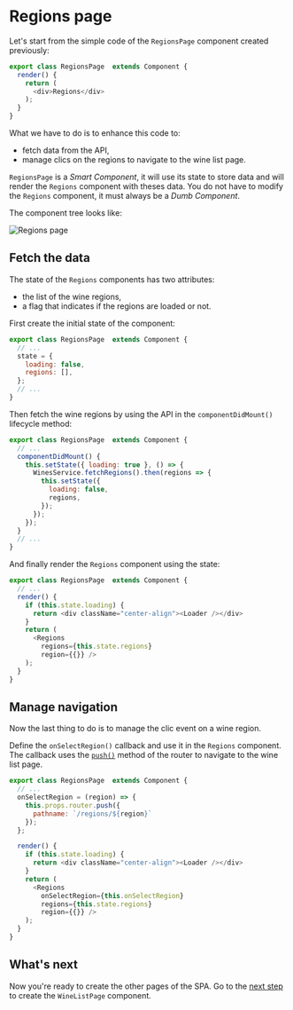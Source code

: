 # Regions page

Let's start from the simple code of the `RegionsPage` component created previously:

```javascript
export class RegionsPage  extends Component {
  render() {
    return (
      <div>Regions</div>
    );
  }
}
```

What we have to do is to enhance this code to:
* fetch data from the API,
* manage clics on the regions to navigate to the wine list page.

`RegionsPage` is a *Smart Component*, it will use its state to store data and will render the `Regions` component with theses data. You do not have to modify the `Regions` component, it must always be a *Dumb Component*.

The component tree looks like:

<img src='https://github.com/react-bootcamp/react-102/raw/master/instructions/img/wireframe-regions.png' alt='Regions page'>


## Fetch the data

The state of the `Regions` components has two attributes:
* the list of the wine regions,
* a flag that indicates if the regions are loaded or not.

First create the initial state of the component:

```javascript
export class RegionsPage  extends Component {
  // ...
  state = {
    loading: false,
    regions: [],
  };
  // ...
}
```

Then fetch the wine regions by using the API in the `componentDidMount()` lifecycle method:

```javascript
export class RegionsPage  extends Component {
  // ...
  componentDidMount() {
    this.setState({ loading: true }, () => {
      WinesService.fetchRegions().then(regions => {
        this.setState({
          loading: false,
          regions,
        });
      });
    });
  }
  // ...
}
```

And finally render the `Regions` component using the state:

```javascript
export class RegionsPage  extends Component {
  // ...
  render() {
    if (this.state.loading) {
      return <div className="center-align"><Loader /></div>
    }
    return (
      <Regions
        regions={this.state.regions}
        region={{}} />
    );
  }
}
```

## Manage navigation

Now the last thing to do is to manage the clic event on a wine region.

Define the `onSelectRegion()` callback and use it in the `Regions` component. The callback uses the [`push()`](https://github.com/ReactTraining/react-router/blob/master/docs/API.md#pushpathorloc) method of the router to navigate to the wine list page.

```javascript
export class RegionsPage  extends Component {
  // ...
  onSelectRegion = (region) => {
    this.props.router.push({
      pathname: `/regions/${region}`
    });
  };

  render() {
    if (this.state.loading) {
      return <div className="center-align"><Loader /></div>
    }
    return (
      <Regions
        onSelectRegion={this.onSelectRegion}
        regions={this.state.regions}
        region={{}} />
    );
  }
}
```

## What's next

Now you're ready to create the other pages of the SPA.
Go to the [next step](./3-wine-list-page.md) to create the `WineListPage` component.
